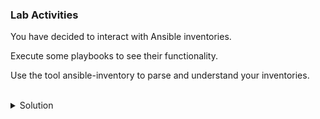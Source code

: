 ### Lab Activities

You have decided to interact with Ansible inventories. 

Execute some playbooks to see their functionality.

Use the tool ansible-inventory to parse and understand your inventories.

<br>
<details>
<summary>Solution</summary>

Run the u3_script.yml and look at what it shows you.

```plain
ansible-playbook /root/u2_script1.yml
```{{exec}}

What are you shown?

Can you modify this output so show other interesting parts of the API calls? If you had to pull a specific field, could you do it? Again, you don't know how data might come to you in your organization, so this is an exercise in parsing things different ways.

Inspect your current inventory files.

```plain
cat /root/hosts
```{{exec}}

```plain
cat /root/hosts_example2
```{{exec}}

```plain
cat /root/hosts_example3
```{{exec}}

What file type are these? (https://docs.ansible.com/ansible/latest/inventory_guide/intro_inventory.html)?

What other file types might you use for inventories?

Do you have a preference on how the data are formatted, or where the variables are located on these?

Do you think some of this looks better formatted or do you prefer it as yaml?

Check the yaml versions of these files.

```plain
ansible-inventory -i /root/hosts --list -y
```{{exec}}

```plain
ansible-inventory -i /root/hosts_example2 --list -y
```{{exec}}

```plain
ansible-inventory -i /root/hosts_example3 --list -y
```{{exec}}

This is a very high level review of the many ansible-inventory commands. It is recommended that you parse and play with these files more, as the concepts will continue to be built on in later labs.


</details>